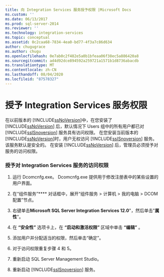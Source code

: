 ```yaml
---
title: 向 Integration Services 服务授予权限 |Microsoft Docs
ms.custom: ''
ms.date: 06/13/2017
ms.prod: sql-server-2014
ms.reviewer: ''
ms.technology: integration-services
ms.topic: conceptual
ms.assetid: 0c2caa68-7834-4ea0-bd77-4f3a7c86d634
author: chugugrace
ms.author: chugu
ms.openlocfilehash: 0e7ab0c2f482e5a0b1bfeaa06f38ec5a886420a8
ms.sourcegitcommit: ad4d92dce894592a259721a1571b1d8736abacdb
ms.translationtype: MT
ms.contentlocale: zh-CN
ms.lasthandoff: 08/04/2020
ms.locfileid: "87578327"
---
```

# <a name="grant-permissions-to-integration-services-service"></a>授予 Integration Services 服务权限
  在以前版本的 [!INCLUDE[ssNoVersion](../includes/ssnoversion-md.md)]中，在您安装了 [!INCLUDE[ssNoVersion](../includes/ssnoversion-md.md)] 后，默认情况下 Users 组中的所有用户都已对 [!INCLUDE[ssISnoversion](../includes/ssisnoversion-md.md)] 服务具有访问权限。 在您安装当前版本的 [!INCLUDE[ssNoVersion](../includes/ssnoversion-md.md)]时，用户无权访问 [!INCLUDE[ssISnoversion](../includes/ssisnoversion-md.md)] 服务。 该服务默认是安全的。 在安装 [!INCLUDE[ssNoVersion](../includes/ssnoversion-md.md)] 后，管理员必须授予对服务的访问权限。  
  
### <a name="to-grant-access-to-the-integration-services-service"></a>授予对 Integration Services 服务的访问权限  
  
1.  运行 Dcomcnfg.exe。 Dcomcnfg.exe 提供用于修改注册表中的某些设置的用户界面。  
  
2.  在“组件服务”**** 对话框中，展开“组件服务 > 计算机 > 我的电脑 > DCOM 配置”节点。  
  
3.  右键单击**Microsoft SQL Server Integration Services 12.0**"，然后单击"**属性**"。  
  
4.  在 **“安全性”** 选项卡上，在 **“启动和激活权限”** 区域中单击 **“编辑”** 。  
  
5.  添加用户并分配适当的权限，然后单击“确定”。  
  
6.  对于访问权限重复步骤 4 和 5。  
  
7.  重新启动 SQL Server Management Studio。  
  
8.  重新启动 [!INCLUDE[ssISnoversion](../includes/ssisnoversion-md.md)] 服务。  
  
  
